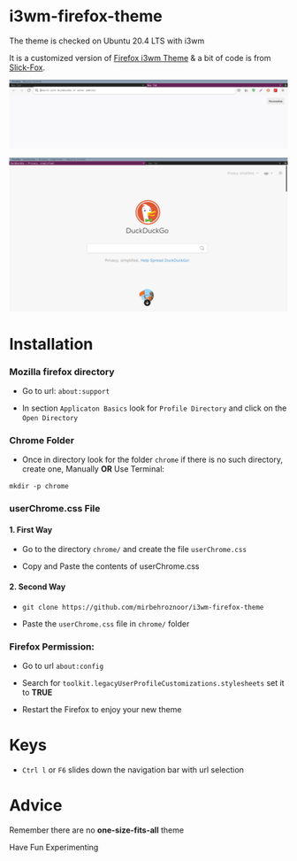 # i3wm-firefox-theme

The theme is checked on Ubuntu 20.4 LTS with i3wm

It is a customized version of [Firefox i3wm Theme](https://github.com/aadilayub/firefox-i3wm-theme) & a bit of code is from [Slick-Fox](https://github.com/Etesam913/slick-fox). 


![](i3wm-firefox-theme-1.png)

![](i3wm-firefox-theme-2.png)


# Installation 


### Mozilla firefox directory  

* Go to url: `about:support`

* In section `Applicaton Basics` look for `Profile Directory` and click on the `Open Directory`

### Chrome Folder

* Once in directory look for the folder `chrome` if there is no such directory, create one, Manually __OR__ Use Terminal:

```
mkdir -p chrome
```
### userChrome.css File

#### 1. First Way

* Go to the directory `chrome/` and create the file `userChrome.css`

* Copy and Paste the contents of userChrome.css

#### 2. Second Way

* `git clone https://github.com/mirbehroznoor/i3wm-firefox-theme`

* Paste the `userChrome.css` file in `chrome/` folder

### Firefox Permission:

* Go to url `about:config`

* Search for `toolkit.legacyUserProfileCustomizations.stylesheets` set it to __TRUE__

* Restart the Firefox to enjoy your new theme

# Keys

* `Ctrl l` or `F6` slides down the navigation bar with url selection

# Advice

   Remember there are no __one-size-fits-all__ theme 

   Have Fun Experimenting 
